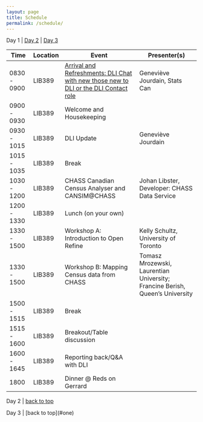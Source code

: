 ```yaml
---
layout: page
title: Schedule
permalink: /schedule/
---
```


<a name="one">Day 1</a> | [Day 2](#two) | [Day 3](#three)
<table name="one">
  <thead>
    <tr>
	<th class="hour">Time</th>
	<th class="loc">Location</th>
	<th class="session">Event</th>
	<th class="name">Presenter(s)</th>
    </tr>
  </thead>
  <tbody>
    <tr>
	<td>0830 - 0900</td>
	<td>LIB389</td>
	<td><a name="1-1" href="/program#1-1">Arrival and Refreshments: DLI Chat with new those new to DLI or the DLI Contact role</a></td>
	<td>Geneviève Jourdain, Stats Can</td>
    </tr>
    <tr>
    <td><a name="1-2">0900 - 0930</a></td>
    <td>LIB389</td>
    <td>Welcome and Housekeeping</td>
    <td></td>
    </tr>
    <tr>
    <td>0930 - 1015</td>
    <td>LIB389</td>
    <td>DLI Update</td>
    <td>Geneviève Jourdain</td>
    </tr>
    <tr>
    <td>1015 - 1035</td>
    <td>LIB389</td>
    <td>Break</td>
    <td></td>
    </tr>
    <tr>
    <td>1030 - 1200</td>
    <td>LIB389</td>
    <td>CHASS Canadian Census Analyser and CANSIM@CHASS</td>
    <td>Johan Libster, Developer: CHASS Data Service</td>
    </tr>
    <tr>
    <td>1200 - 1330</td>
    <td>LIB389</td>
    <td>Lunch (on your own)</td>
    <td></td>
    </tr>
    <tr>
    <td>1330 - 1500</td>
    <td>LIB389</td>
    <td>Workshop A: Introduction to Open Refine</td>
    <td>Kelly Schultz, University of Toronto</td>
    </tr>
    <tr>
    <td>1330 - 1500</td>
    <td>LIB389</td>
    <td>Workshop B: Mapping Census data from CHASS</td>
    <td>Tomasz Mrozewski, Laurentian University; Francine Berish, Queen’s University</td>
    </tr>
    <tr>
    <td>1500 - 1515</td>
    <td>LIB389</td>
    <td>Break</td>
    <td></td>
    </tr>
    <tr>
    <td>1515 - 1600</td>
    <td>LIB389</td>
    <td>Breakout/Table discussion</td>
    <td></td>
    </tr>
    <tr>
    <td>1600 - 1645</td>
    <td>LIB389</td>
    <td>Reporting back/Q&A with DLI</td>
    <td></td>
    </tr>
    <tr>
    <td>1800</td>
    <td>LIB389</td>
    <td>Dinner @ Reds on Gerrard</td>
    <td></td>
    </tr>
  </tbody>
</table>

<a name="two">Day 2</a> | [back to top](#one)
<p></p>
<a name="three">Day 3</a> | [back to top](#one)
<p></p>
